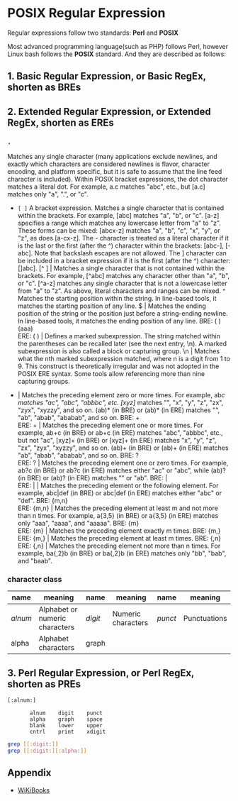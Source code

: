 # POSIX Regular Expression

Regular expressions follow two standards: **Perl** and **POSIX**

Most advanced programming language(such as PHP) follows Perl, however Linux bash follows the **POSIX** standard. And they are described as follows:

## 1. Basic Regular Expression, or Basic RegEx, shorten as BREs

## 2. Extended Regular Expression, or Extended RegEx, shorten as EREs

### `.`

Matches any single character (many applications exclude newlines, and exactly which characters are considered newlines is flavor, character encoding, and platform specific, but it is safe to assume that the line feed character is included). Within POSIX bracket expressions, the dot character matches a literal dot. For example, a.c matches "abc", etc., but [a.c] matches only "a", ".", or "c".

- `[ ]` 
    A bracket expression. Matches a single character that is contained within the brackets. For example, [abc] matches "a", "b", or "c". [a-z] specifies a range which matches any lowercase letter from "a" to "z". These forms can be mixed: [abcx-z] matches "a", "b", "c", "x", "y", or "z", as does [a-cx-z].
The - character is treated as a literal character if it is the last or the first (after the ^) character within the brackets: [abc-], [-abc]. Note that backslash escapes are not allowed. The ] character can be included in a bracket expression if it is the first (after the ^) character: []abc].
[^ ] | Matches a single character that is not contained within the brackets. For example, [^abc] matches any character other than "a", "b", or "c". [^a-z] matches any single character that is not a lowercase letter from "a" to "z". As above, literal characters and ranges can be mixed.
^   Matches the starting position within the string. In line-based tools, it matches the starting position of any line.
$ | Matches the ending position of the string or the position just before a string-ending newline. In line-based tools, it matches the ending position of any line.
BRE: \( \)  \(aaa\) <br/> ERE: ( ) | Defines a marked subexpression. The string matched within the parentheses can be recalled later (see the next entry, \n). A marked subexpression is also called a block or capturing group.
\n | Matches what the nth marked subexpression matched, where n is a digit from 1 to 9. This construct is theoretically irregular and was not adopted in the POSIX ERE syntax. Some tools allow referencing more than nine capturing groups.
* | Matches the preceding element zero or more times. For example, ab*c matches "ac", "abc", "abbbc", etc. [xyz]* matches "", "x", "y", "z", "zx", "zyx", "xyzzy", and so on. \(ab\)* (in BRE) or (ab)* (in ERE) matches "", "ab", "abab", "ababab", and so on.
BRE: \+<br/>ERE: + | Matches the preceding element one or more times. For example, ab\+c (in BRE) or ab+c (in ERE) matches "abc", "abbbc", etc., but not "ac", [xyz]\+ (in BRE) or [xyz]+ (in ERE) matches "x", "y", "z", "zx", "zyx", "xyzzy", and so on. \(ab\)\+ (in BRE) or (ab)+ (in ERE) matches "ab", "abab", "ababab", and so on.
BRE: \?<br/>ERE: ? | Matches the preceding element one or zero times. For example, ab\?c (in BRE) or ab?c (in ERE) matches either "ac" or "abc", while \(ab\)\? (in BRE) or (ab)? (in ERE) matches "" or "ab".
BRE: \|<br/>ERE: | | Matches the preceding element or the following element. For example, abc\|def (in BRE) or abc|def (in ERE) matches either "abc" or "def".
BRE: \{m,n\}<br/>ERE: {m,n} | Matches the preceding element at least m and not more than n times. For example, a\{3,5\} (in BRE) or a{3,5} (in ERE) matches only "aaa", "aaaa", and "aaaaa".
BRE: \{m\}<br/>ERE: {m} | Matches the preceding element exactly m times.
BRE: \{m,\}<br/>ERE: {m,} | Matches the preceding element at least m times.
BRE: \{,n\}<br/>ERE: {,n} | Matches the preceding element not more than n times. For example, ba\{,2\}b (in BRE) or ba{,2}b (in ERE) matches only "bb", "bab", and "baab".

### character class

name    | meaning   | name  | meaning   | name  | meaning
---     |---        |---    |---        | ---   | ---
*alnum*   | Alphabet or numeric characters | *digit* | Numeric characters| *punct* | Punctuations
alpha   | Alphabet characters   | graph | 

## 3. Perl Regular Expression, or Perl RegEx, shorten as PREs

```bash
[:alnum:]
```

           alnum    digit    punct
           alpha    graph    space
           blank    lower    upper
           cntrl    print    xdigit

```bash
grep [[:digit:]]
grep [[:digit:][:alpha:]]
```

## Appendix

- [WiKiBooks](https://en.wikibooks.org/wiki/Regular_Expressions/POSIX-Extended_Regular_Expressions)